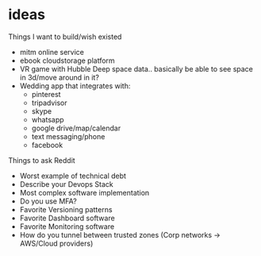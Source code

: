 # ideas
Things I want to build/wish existed

- mitm online service
- ebook cloudstorage platform
- VR game with Hubble Deep space data.. basically be able to see space in 3d/move around in it?
- Wedding app that integrates with:
  - pinterest
  - tripadvisor
  - skype
  - whatsapp
  - google drive/map/calendar
  - text messaging/phone
  - facebook
 

Things to ask Reddit

- Worst example of technical debt
- Describe your Devops Stack
- Most complex software implementation
- Do you use MFA?
- Favorite Versioning patterns
- Favorite Dashboard software
- Favorite Monitoring software
- How do you tunnel between trusted zones (Corp networks -> AWS/Cloud providers)
